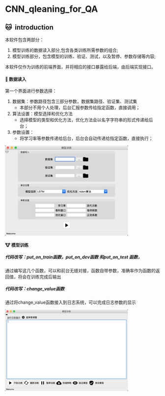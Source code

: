 # CNN_qleaning_for_QA

## :cat: ​ introduction

本软件包含两部分：

1. 模型训练的数据读入部分,包含各类训练所需参数的组合;
2. 模型训练部分，包含模型的训练、验证、测试，以及暂停、参数存储等内容;

本软件仅作为训练的前端界面，并将相应的接口暴露给后端，由后端实现接口。

#### :baby_chick: 数据读入

第一个界面进行参数选择：

1. 数据集：参数路径包含三部分参数，数据集路径、验证集、测试集
   - 本部分不用个人处理，后台汇报参数传给指定函数，直接调用；
2. 算法设置：模型选择和优化方法
   - 选择模型的类型和优化方法，优化方法会以名字字符串的形式传递给后台；
3. 参数设置：
   - 将学习率等参数传递给后台，后台会自动传递给指定函数，直接执行；

<img src="./data/image-20190310210543225.png" width="400" hegiht="313" align=center />

#### :cow: 模型训练

##### 代码改写：put_on_train函数，put_on_dev函数 和put_on_test 函数，

通过编写这几个函数，可以和前台无缝对接，函数自带参数，准确率作为函数的返回值，将会在训练完成后输出

##### 代码改写：change_value函数

通过将change_value函数接入到日志系统，可以完成日志参数的显示

<img src="./data/image-20190310211117982.png" width="400" hegiht="313" align=center />